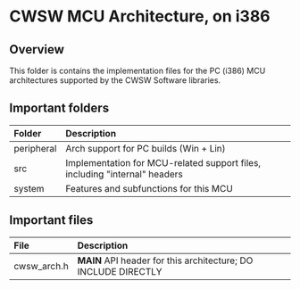 # CWSW MCU Architecture, on i386

## Overview

This folder is contains the implementation files for the PC (i386) MCU architectures supported by the CWSW Software libraries.


## Important folders

Folder          | Description
:---            | :---
peripheral      | Arch support for PC builds (Win + Lin)
src             | Implementation for MCU-related support files, including "internal" headers
system          | Features and subfunctions for this MCU


## Important files

File | Description
:--- | :---
cwsw_arch.h | **MAIN** API header for this architecture; DO INCLUDE DIRECTLY
